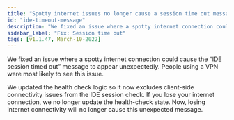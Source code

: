 ```yaml
---
title: "Spotty internet issues no longer cause a session time out message"
id: "ide-timeout-message"
description: "We fixed an issue where a spotty internet connection could cause the “IDE session timed out” message to appear unexpectedly. People using a VPN were most likely to see this issue."
sidebar_label: "Fix: Session time out"
tags: [v1.1.47, March-10-2022]
---
```


We fixed an issue where a spotty internet connection could cause the “IDE session timed out” message to appear unexpectedly. People using a VPN were most likely to see this issue.

We updated the health check logic so it now excludes client-side connectivity issues from the IDE session check. If you lose your internet connection, we no longer update the health-check state. Now, losing internet connectivity will no longer cause this unexpected message.

<Lightbox src="/img/docs/dbt-cloud/Fix Session Timeout.png" title="Fix Session Timeout"/>
